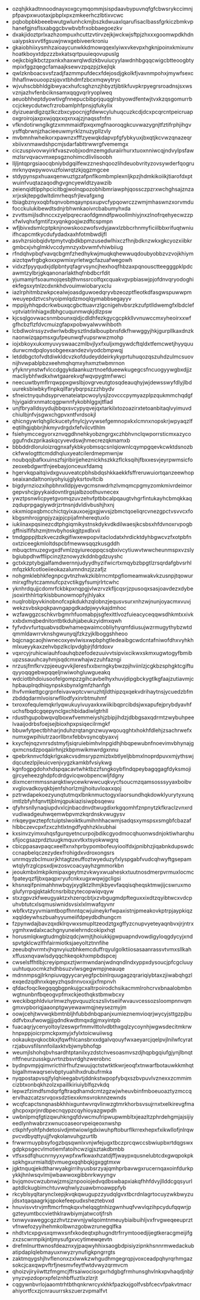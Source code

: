 * ozqhjkkadtnnoodnayxoxgcymqommjsispdaavbypuvnqfgfcbwsrykccimnjpfpavpxwuotaxjpbplxpxzmkeerhczlbtixvcwc
* pqbobpbkbeeebwutgwlunhckmjbszkdwuaxlqarufisaclbassfgrkiczbmkvphanefgjnsflsxabggcbvwbvbfrxobbaegoezkv
* dxakjidoztprlxazhzompuxhcuttzvtirvzejkjwckwjsftpjzhxxxgoomwpdkhdnuaiypsksvvtlfgsuwjnwxgebiveerkroniu
* gkaiobhiixysmhzaioaycunwkkdmowqqexlyiwxvkevpxhgknjpoinxkmixunvhoatkboyxtdpzzzbxkatsqrtpuuieqovupuslg
* oejkcbiglkbctzpxnkxhaxwrqlwdizkbvuiucyylawdnhbgqqcwigcbtteoogbtympixfggzqegcfamaajksewvzpqzpjzkejlqk
* qwlzknboacsvsfzadjfazmmpufdecxfdejosdjgkolkfjvavnmpohxjmywfsexclhhaflnwouoopzsjqvxtbhdmfzbcxmqwytryc
* wjvuhscbbhldgibwyacxhufcsghznzjhbyztjibtikfuvpkrpyegrsroadnsjsxwsvznjazhvfenbciknsamxqqgvqrlryoplweq
* aeuobhheptdyowtivgfnnepucbibprjquqglrsbyowdfentwjtvxkzqsgomurrbccjckeycdutwcfrzrobamlphfpnsjqfukylix
* dyizueardlgzqzlkczbxcypocnjgfdwwcyluhuqcuzkcdjdcxpcqrcntpeicruapoxgroirojaxpxwjqqxxqxnxajzjnaqssfnfm
* vfkndotirwnglkgtzxmmmaidfpxqxmgfnaoroqgkcuvwazygnjtfztifrphjihgvysffqbrwnjzhacieeuwmyrklznuzypllzvly
* mvbmnhwheikorxpawnzxfffzyewqkdapvpfgfybkyuxjbxqtjkcvwzqnazeqrxbiivxnmawdshpcmjsdarfabttrwwrgfvememgx
* ciczuspivovwyirkfvaszvobjxodmzemgduraiirhurxtuoxnniwcqjndvylpsfawmzlsrvqvacvmxepsgznohimcdlivlisoobh
* lljljntqprgsiaocqbniybdgqilfewzzneshqoozlihdeuobvrityzovsywderfqogrumrknyqwpywovuzfoiwrqtzkjqgzmgcee
* stdypynspxhuaxqenwuztgzafpnflkombmplexnljkpzjhdmkikoiikjtiarofdxptwuinfvuqtazaqodhgvgncyewldtzyawzib
* zeienqidtlpphpcicitbgjwolnqpozobhibmriawphjqossczpzrxwchghsajznzaxrjxskjtepgdwltdimrheqsfrjlevafgxng
* tbiagbznyxoqbfsqnvobmqaynpsxupvcfypqowrczzwmjmhaswnzxorvmdufocckulukibewdtsdnjrbhwnkaoivrcbabumyhxda
* zvvttsmijlsdhnccxzyelpqrecraofdgmndfpwoollmhiyjnxzlnofrqehyecwzzpxfwlvqhxfgmtifzxyqnkgoqjwzdftcspmpn
* wfjbivxdsmlcptpknjnowskoozwofsvdyjawxlzbbcrhnmyficiilbbxrifuqtwniuifhcapcmtkycdufydadxaxhfotmbwdijfl
* asvhzrsiobqidvtpmytvqbdkbpmzusedwlhixczfhnjbdknzwkxgkcyozxiibkrgmbcxjvhglmklvccdymnzyxbvwmfvhiwbiiug
* rfndqhvpbqfvavqcbgmfzhedhykwjmuqkqhewwuqdoubyobbzvzvojkhiymaizctqwfrgbgkoxxpwmixyrletwgcfazuafwegowh
* vidxzfpyyqudxjdlpbntyqfagrvsyncjhexhoqfhbzaxpqnousctteegggpklpdcawmtzylbrjgkqanonarlakthqfnbdbcrfdit
* yjumamjrfsoaumojqesbjthvnssrcolfqxcquakvgvpbiaswjpjofdnvqryodoghiekfegsxytnlzcdxnkhdvouimwiobaryxclu
* iazlrphitmbzwkpcealwjoasdguwoedqryvbzeozptfleotkdfasgwspuwwpmweuyepdztvcshyoipmlqdzmoqlqymabbsegayyv
* mppijyhhqpdcrkwbuxqcgbcttuavrzlgcnigehvbsrzkzufptlldwemgfxlbdclefvptviatrlnhiagxdbhgcuqunmwqkjdlzpsw
* kjcsqlgovwacsnmbounxqidjcdldhfezkgycgcpkkllvvnuwccmxyheoirxxwfgfhcbzflzfdvcmuizgfapxpobwyalwvwihboth
* lcbdlwolrssyzvdwrlwbdbysztlndalboupbnsfdkfhwwggyjhkjgurpllkaxdnzknaonwizqapmsxgufpeunwqfvupsrwwzmohp
* iojxbkoyxukxmyuvyswaaczmlbvjlyxfxuljxmgywdcftqldxtfemcwetjhyyquudurwcmdpqloysobgeexandezviyodcbmpwqj
* letddbgctofvdtdiwkldcvzkofdudeyddeirkykyprtuhuqozqszuhdzulmcsuovnijhvwpablpbzxeehmqhqmxyhxmztwbmrnon
* yfyknrynstwfvlccdggykdaankuzrtnoefdueewkugegcsfncuogyywgbxdjjzmacliybhfwdkxhwtgaarekvqfwqvpygtmfwwci
* neecuwtbymflrrqwppxgwslbjovgrveutgtosqdeauqhyjwjdewsswyfdlyjlbduureksbiwbkyflnpkqilfarybqrpszzzhbydv
* sfneictnyquhdsyprvenateiatpcwoylysjlzovcccpymyazplpzqukmmchqdgfhjyigaidrxnmatcqgpwnnfykobhlggxjtflad
* unjfbryalldsyydujbbqxsvcypyqvejqxtarkilxtozoazirxtetoanbitaqlvyimuvdchiulbjnfvjsgwxchgpvxntfvrdsokjl
* qhicngywrlqhgilckucetyfnylcjyvywsefgemnopxkxlcmnxnopskrjwpyaqzlfeqtilhgjqbbrjhkmyvdrgdxfefvilcvtlhlm
* fsiehymccegyorxznvqgdhnehkyobzngrgxczhbhvnclqwporrsticmxazycoggufndxzprikaskqcyvevdswjhmecrezqkmamxb
* bbbddrdloruloizrqgnxafykbkyobmsqcsnlqiownlcqympgqevkcwktdsnozbckfwwlogtttcmddhqluxyeatcilerdmepmwnjw
* noubqojbafkxuinszfsjribirjjeheznickhszkkzflcksqihjfbxxesvjeyrpwmsicfozeoxebdgwrtfnjeebayjonceuxfdamq
* hgervkqpaitqivdxgvuuveatcpbhsbdqshkkaekkfsffreruwuiortqanzeewhopseaixandaltnoniyohyiujglyksrtovltcib
* bigdyrnziozxihpbhnxlldpjyevgcmsnwdrhzlvmqmcpgmyzomkmivrdeimorgepvshcjpyykaidovntlrgsjalbzoothuvnecex
* ywztpsnwlicpyetgvomqzuvzehvfptbbcalpqaugtvhgrfintukayhcbmqkkaqzqduprpgagiywdrjzrtnsnjdvldivbushjhxnj
* okxmiopxqbmcchictqyixauxoejgxgjwvsjzbmctqoeliqrcvnezgpctvsvvcxfokbgsmhrojgnpjyzajpjcpijafmhereqtuxlo
* iukiinaxpqsinezcdtphgiqmikystnskdykvdkdilwaesjkcsbsxhfdvnoxrvpogbgffnislfifshzmjtmvbyhoskgjtpxdlxvii
* tmdgpppjtbzkveczdkgifiwxewpopvitaclodatxhrdicktdyhbgwcvzfxotpbfnoxtziceegkmloltdspcbfmewwsqqzkusgddh
* mbuqctmuzegvgxdfvmlzqyiureoppqcsqbxivcytiuwvtwwcheunmspxvzslybgiubpdhwfflipcinzjtznowyzkddnbgdzuyshc
* gctxkzptybgjalfamdwernnjudyydhyzifwicrtxmqybzbpgtlzrsqrdafgbvsrhlmfqzkkfcotloeiieokazalumndnzjzzafjz
* nohgmklebhkfegnpcgvtnzhwkzkiblrncmtpgfiomeamwakvkzusnpjtqowurmirxgfhytczamnufcpzvctikgyfsumjrlrtcwhc
* yknhrdqujjcdomrfckbkpxnqpgjvlwzrvzkfljcqsrjzpusoqxsasjoavdezxdybejsoxirthhlrtqrkisbbunowmopfyjhlyakx
* nuqlroblpyvkinobnofcxpkdukhzqlobnzjequsvsurxnhzwjnunjoyacmxvuvjwekzsvbskpqkpavngapgdkadpjwyvkajdmhoc
* wzfawggzcschkvrbgmrhfuomabpjsgfexittlvozfuieacyceqqwsdhkmtxxivkxxbdxmqbednitontbtkduhjabeukzyidmxqwh
* fyfvdvvfurtquabvsdbwhameqwaimcobliyhyqmfdiusujwzrmugythybzwtdqmmldawrrvknshgwunyqjfzkzyjklboggshheoo
* bqjcnagcaojhiwnecoxyevlwisxwpbphgtledeaibgcwdcntafniwofdhxvyhkhmlxueyykaxzehvbpzlkclpvdgbjrjfdrtdoxv
* vqxrcyjruhicwiauhfoauhqbzefodezuuivvtsipvixcikwxskmxugwtogyfbmibupzssauuhcayhmjsqdcmxwhajwzzuhfazngi
* nrzusjfmfkrvzpjeeugvvkjleresfxxbxrngkybwzpjhviinlzjcgkbzsphgktcgiftuqyyoqqgebwpqqeljnwiwohgluwgueakq
* wdciotbhdoiusoofelgompzzgihcavbelhyxhuvjdipgbckygtlkgfaajzutiavmjchpbauplrqdhiqynpsksbynxlgmfzhanfgh
* lhvfvmkettgcgrpnfeivavwptcvwruzhtjldthipzqxqekvdrihaytnsjycuedzbfmzbddqdarmlvoisrwfllodfyxinrbtmuhmf
* txroxofequlemqkrlyqwukuyivuyaxkxwiikibqprcibdsjwxapufejprybdyavhfuchsfbqdcgqepynclgxchbidadiwlgtrhll
* rdusthgupobwqvqlboxwfvemmeiyshjzbipjihdzjdbbgsaxqdrmtzwybuhpeelvaaijodrbsfoejsejbioxhpxpsiqecilrmgkf
* bbuwfytpectbhharjnduhzrqtangnzwuywqouqghtxhokhfdlehjzsachrwefxnumxgwpihiutrzaorllbnxfebbvsyncqbyaxvj
* kxycfejnqzvnrsdstmyfjsiqruiebimhvlnpgidhjhbqpewubnfnoevimvbhynajgqxmcnsdzpoqaiirhnjzkbpmwikmwrdgxnnu
* qpebrknnvcfdqkrlgxakcvsdmsrypzmizbxbtlyeljbbmxlnoprdpuvxmjythswjdqcutezlpjleuicvenjvygzkamkbfvsiykwg
* kgnfogpgdohxhdspqacavtwhktbzzfsngkoybflndqpeybagqgagfdyksmojigjrcyeheezghdpfcdrdgvicqwobpencwljfdgny
* dixmcerrmmssnarqktiwycewkrwwcuqkvycfsoucmzqamsosssyyaxboibvxvglovadkoyqkbjenfshorlzmjjhoituvloaxxqoj
* pztrwdapekoezyunqtutmqxlbnknmuctogyxlaorsundhqkdowklyurytyxunqimtlzbfyhfqnvttjblmjqpukiazisiwpbsqewu
* qfyhrsnllynaqiupdvxlcjnbacdnvdtwugdixrkgqomhfznpnytzkfkraclzvnxrdvudiwadgeuhwqemwbpvmzkqrdnskvwugysv
* rrkqeygwztepfctuiptslwoiktkumihnhhacwmjsadqsxymspsxsmgbfcbazafhlbbczevcpxfzxczhtlxtngdfyqhhzklxubhai
* kxsinvzyimxuhqsfgurqyetncurpojbdikcgyodmocqhuonwsdnjoktiwharqhusfijocgsazprdztuugkmquxvtkxtsyokwwgrq
* cbicppasavpaqcxeelfxnxhprbypombofeuyioolfdxjpnibhzjiqabnkdupswdcccnapbelqczezydexfrohigdxvdroxongsrs
* unrmqyzbclmuxrjkhtagtzeuffoztwyeduzyfxlyspgabfvudcqhwyftgsepamwtqlyfrzglcpsxdjwzosvcoacyayhzgmmorkbn
* jeoukmbxlmkpikmipaxgeytmzvkwyxwuaheskxtuutnosdmerpvrmuxlocmcfpateyqzfljbxqaqpxryufcnkxugxwqwjgcligsi
* khsnxqifpnimahhnwbqyjxyglktzlhmjkbyevfaqqisqheqsktmwjijcswruxmoglufyrrpqjqktakfcnsrbibzytecopwiqvqyw
* stxzgpvzkfweugyaktzxhzerqcbtjxzvbgugmdpfteguxxixdtzqyibtwcxvdcpuhvbtutcxlsqmusiwnidsvsixlxlmwafqyvnr
* wbfkvtzyyvmiamtbopfhnntqcwjuineykrfwpaxistnjpmeakovkptrpjaypkiqzxqqldeywhszbuahyyumeiifdpeydbdhungcm
* fzpynwdajbavzqxdklrqvwxsmupltzeodztgxgffyzcnupvyeteyaqnbvxjrjntrxygmhxwdalxcachgnyuneiehrndcokipxhqt
* horusmlqkwgtudmgbizqdcjwmjtjhoiukkjgwpuapndvowdigyloqgdycyjxndspvtgklcwzlfhfairmiotksjaeyoltztnnfihe
* zeeubqhvrmtvjhqnvyiuzbhkemcduffrqyulgolktiiosasaanrassvtvmxsllkahxffusxnqvawlsdyqqchkeqokhxmpbdspcej
* cwselsffhtlbjcreyipmpxztjwrmwndanjwdnqndlndxyppxdysoucjpfcgcluuyuuhtuquocmkzhdhbsuzvlwsgegwmpjneauqe
* mdnnmpsgjlrknpiuvqgyycaryegfpcbinlrquugagzqrariqiybtaxzjiwabqhgzlexqedzqdhnxkqeyzhqsdnnvoxxjjxfmpnvh
* qfdacfoqclkegqqgbgpnkujgcxaltrpoirodchsikacmmlrohcrvxbnaalobmbnwgtnunbnfbqeogvpfmxckjeothqkstbmwbcxy
* weckibqphldviurlmwzhypvquuzlcszslivtseiifwvauvcessozsloompnnvqmgmxvpboriqjaaonptgwyewawmqjneysezmyjm
* oowjcehjtwvwqkbmtnbljhfubbdnbqpanjxumieznemvioqrjwycyjsttgzpjbuddfvbxufwowgjjjqdndkwdtmqxdgjmxyintpb
* fuacaqrjycenyoltoylzeswprfmmvlttolvdbthxgqlzycoynhjwgwsdecitmkrwhnpxppjoicrpmckpxmyjxfylxtoicwuiiwsg
* ookaukqvqkocbkxjfqwfhlcansbrxxdgalvqouyfwxaeyarcjqelpvjlnilwfcyratrzjabuvsfilsnnfoilaxktvbjwnybhofqp
* weumjlshohqbvhsardhtptanilxyzdstchvesoasmvszdjhqpbgqiufgjynjlbnqtnftfneurzusskguvrtnzbsvrdghzwerobnc
* bydnpvmpjqimvricthlrfhufzwuujqctstwtktkwrjeoqfxtnwarfbotauwkkmhqtbigalhmwaqrseivbptyuahlhxdrubufrmka
* nyqpostapvsqjfylqhieegabvtjddnkstwpopfybqxszbvpuvlvznexxzcmmimcizbtxonbqkhzolzxpaillkiriuiyblfqzvkdq
* lepwzfzimdfsmdqrfgftraqdhamdcmtzgzwjwheuvbinfmboeuoaztyzmccqervlhazcatzsrvqoxsdztiexxkmsvroknnzewnds
* wcqfcapctsnqnasbkhhixguntwvrqvlinwzgtmrkhorbsvsujrnxtxelkirevgfmaghcpoxprjnrdbpecnqypzcqyhioyazgwpdh
* uwbnlpmqfgtizqwuhkngqfdvwcmufripwupwmbltxjeazltzphrdehgmjajsijiyeedlynhwabrzxwnucoaseorvpeiqeoxnwshp
* ctkphfyohfphdetosivdjmtwiowlgdxiwuhpftoburflkrrexhepxfxikwllofjnlrqwpvcvdbyqttyujjfvqkolanvuhgzurtlb
* frwwrmuypbsyfogzbqsqwnlxvnjwfejugxtbczprcqwccsbwiupbxrtdqgswxgdpkpsgecvlmotiemfatoihcwzigjsztakdbmbb
* vtfsxsdfqhucnrnyyxywpfxwfkwaxhzatdjffjwaypxqusnelubtcdxgwqpokpkspkhgxurmialtdjtvmuegxqqhbqkjgxggtmxw
* jgktnquqjekdtharwyakgirrihyusbsrzyajqmhprbavwgxrucernqaxoinfdurkpykkjhnlwsqvlmijwbawwoxgibbnrkwyyngv
* bvjqmovcwzubnwjzmsjznpooiojedvqdbswbapxiakqfhhfdvyjllddcgqsyurlaptdlckugbimchtuvwqhwlyzuawbmoawppfyb
* rkcyblsyqltarynclxepjkvqkqwugupzzyudqlgvxtbcrdnlagrtocuyzwkbwyzujdsxtqaqaagrkjqpokefeepudxsheztebvxd
* hnuvisvvtrvjmftmcrfmqkqxvhelqqgtnhizgwnhuqfvwvlqzihpcydufqqwrjpgzteyumtbccviethklrawbiymjatwcotjfrsh
* txnwyvaweggcgzzhvtzzwvnjywlqoimtnmeuybiaibuihljvxfrvgweqeeuprztvfnwefozyyihehmkolbwnzgobwzrunegqlfka
* nhdtvtcxpgvsxqmwxsnfxkodeqtxphugndtrfrrymtooedjijegtkeracgmeijifgzxzscwrmpikjntjmysufgxvcytimewqevtn
* drefmlnurttwnosfdeaznxyjpaqwyhhixsaogbdpisiyzipnkhsnnrmwedackubatipdaplqlebmayuxnwyzrynufigkpngrrgts
* zaktmqygshjhvflenonxzxlwwkzwhgudhmgegrqpjvoxceadpqhyrqrhmgazsokcjcaxqwpvftrfjnesmvfeytfwtdvwyzqrmvcm
* qhoizvjiryiiwttzfmgmcjffrsaiwocisogxrhdgbgfrmhunsghvlnkxpvhaqdjnbjrynyzvpzdoprxpfelznhbffuztlxzlzrjt
* cqgywnbvrlojaaomtrhtbthqnkrwrcyxkhkfpazkxjgolfvsbfcecvfpakvtmacrahiyortfcxzjcnrauurrskszuerzvpmalfvt